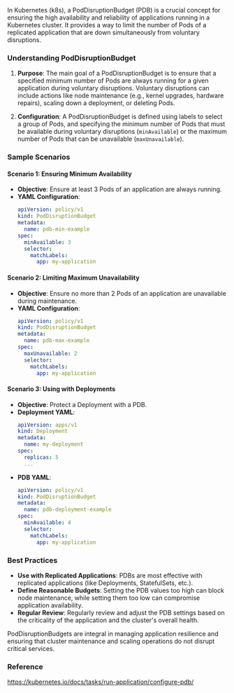 In Kubernetes (k8s), a PodDisruptionBudget (PDB) is a crucial concept for ensuring the high availability and reliability of applications running in a Kubernetes cluster. It provides a way to limit the number of Pods of a replicated application that are down simultaneously from voluntary disruptions.

### Understanding PodDisruptionBudget

1. **Purpose**: The main goal of a PodDisruptionBudget is to ensure that a specified minimum number of Pods are always running for a given application during voluntary disruptions. Voluntary disruptions can include actions like node maintenance (e.g., kernel upgrades, hardware repairs), scaling down a deployment, or deleting Pods.

2. **Configuration**: A PodDisruptionBudget is defined using labels to select a group of Pods, and specifying the minimum number of Pods that must be available during voluntary disruptions (`minAvailable`) or the maximum number of Pods that can be unavailable (`maxUnavailable`).

### Sample Scenarios

#### Scenario 1: Ensuring Minimum Availability
- **Objective**: Ensure at least 3 Pods of an application are always running.
- **YAML Configuration**:
  ```yaml
  apiVersion: policy/v1
  kind: PodDisruptionBudget
  metadata:
    name: pdb-min-example
  spec:
    minAvailable: 3
    selector:
      matchLabels:
        app: my-application
  ```

#### Scenario 2: Limiting Maximum Unavailability
- **Objective**: Ensure no more than 2 Pods of an application are unavailable during maintenance.
- **YAML Configuration**:
  ```yaml
  apiVersion: policy/v1
  kind: PodDisruptionBudget
  metadata:
    name: pdb-max-example
  spec:
    maxUnavailable: 2
    selector:
      matchLabels:
        app: my-application
  ```

#### Scenario 3: Using with Deployments
- **Objective**: Protect a Deployment with a PDB.
- **Deployment YAML**:
  ```yaml
  apiVersion: apps/v1
  kind: Deployment
  metadata:
    name: my-deployment
  spec:
    replicas: 5
    ...
  ```
- **PDB YAML**:
  ```yaml
  apiVersion: policy/v1
  kind: PodDisruptionBudget
  metadata:
    name: pdb-deployment-example
  spec:
    minAvailable: 4
    selector:
      matchLabels:
        app: my-application
  ```

### Best Practices

- **Use with Replicated Applications**: PDBs are most effective with replicated applications (like Deployments, StatefulSets, etc.).
- **Define Reasonable Budgets**: Setting the PDB values too high can block node maintenance, while setting them too low can compromise application availability.
- **Regular Review**: Regularly review and adjust the PDB settings based on the criticality of the application and the cluster's overall health.

PodDisruptionBudgets are integral in managing application resilience and ensuring that cluster maintenance and scaling operations do not disrupt critical services.


### Reference 

https://kubernetes.io/docs/tasks/run-application/configure-pdb/
